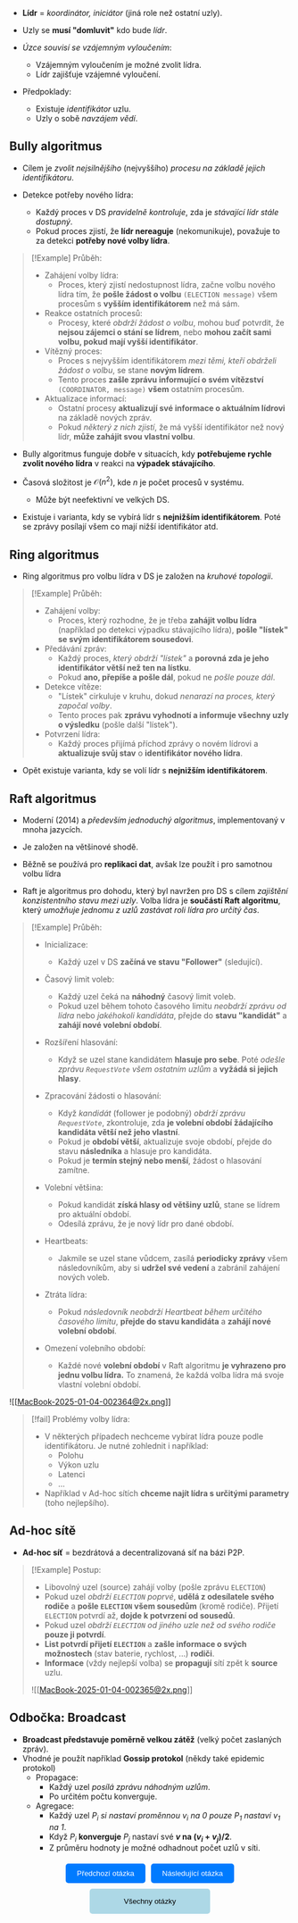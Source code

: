 - **Lídr** = *koordinátor, iniciátor* (jiná role než ostatní uzly).

- Uzly se **musí "domluvit"** kdo bude *lídr*.
- *Úzce souvisí se vzájemným vyloučením*:
	- Vzájemným vyloučením je možné zvolit lídra.
	- Lídr zajišťuje vzájemné vyloučení.

- Předpoklady:
	- Existuje *identifikátor* uzlu.
	- Uzly o sobě *navzájem vědí*.

## Bully algoritmus
- Cílem je *zvolit nejsilnějšího* (nejvyššího) *procesu na základě jejich identifikátoru*.

- Detekce potřeby nového lídra:
	- Každý proces v DS *pravidelně kontroluje*, zda je *stávající lídr stále dostupný*.
	- Pokud proces zjistí, že **lídr nereaguje** (nekomunikuje), považuje to za detekci **potřeby nové volby lídra**.

>[!Example] Průběh:
>- Zahájení volby lídra:
>	- Proces, který zjistí nedostupnost lídra, začne volbu nového lídra tím, že **pošle žádost o volbu** `(ELECTION message)` všem procesům s **vyšším identifikátorem** než má sám.
>- Reakce ostatních procesů:
>	- Procesy, které *obdrží žádost o volbu*, mohou buď potvrdit, že **nejsou zájemci o stání se lídrem**, nebo **mohou začít sami volbu, pokud mají vyšší identifikátor**.
>- Vítězný proces:
>	- Proces s nejvyšším identifikátorem *mezi těmi, kteří obdrželi žádost o volbu*, se stane **novým lídrem**.
>	- Tento proces **zašle zprávu informující o svém vítězství** `(COORDINATOR, message)` **všem** ostatním procesům.
>- Aktualizace informací:
>	- Ostatní procesy **aktualizují své informace o aktuálním lídrovi** na základě nových zpráv.
>	- Pokud *některý z nich zjistí*, že má vyšší identifikátor než nový lídr, **může zahájit svou vlastní volbu**.

- Bully algoritmus funguje dobře v situacích, kdy **potřebujeme rychle zvolit nového lídra** v reakci na **výpadek stávajícího**.
- Časová složitost je $\mathcal{O}(n^{2})$, kde $n$ je počet procesů v systému.
	- Může být neefektivní ve velkých DS.

- Existuje i varianta, kdy se vybírá lídr s **nejnižším identifikátorem**. Poté se zprávy posílají všem co mají nižší identifikátor atd.

## Ring algoritmus
- Ring algoritmus pro volbu lídra v DS je založen na *kruhové topologii*.

>[!Example] Průběh:
>- Zahájení volby:
>	- Proces, který rozhodne, že je třeba **zahájit volbu lídra** (například po detekci výpadku stávajícího lídra), **pošle "lístek" se svým identifikátorem sousedovi**.
>- Předávání zpráv:
>	- Každý proces, *který obdrží "lístek"* a **porovná zda je jeho identifikátor větší než ten na lístku**.
>	- Pokud **ano, přepíše a pošle dál**, pokud ne *pošle pouze dál*.
>- Detekce vítěze:
>	- "Lístek" cirkuluje v kruhu, dokud *nenarazí na proces, který započal volby*.
>	- Tento proces pak **zprávu vyhodnotí a informuje všechny uzly o výsledku** (pošle další "lístek").
>- Potvrzení lídra:
>	- Každý proces přijímá příchod zprávy o novém lídrovi a **aktualizuje svůj stav** o **identifikátor nového lídra**.

- Opět existuje varianta, kdy se volí lídr s **nejnižším identifikátorem**.

## Raft algoritmus
- Moderní (2014) a *především jednoduchý algoritmus*, implementovaný v mnoha jazycích.
- Je založen na většinové shodě.
- Běžně se používá pro **replikaci dat**, avšak lze použít i pro samotnou volbu lídra

- Raft je algoritmus pro dohodu, který byl navržen pro DS s cílem *zajištění konzistentního stavu mezi uzly*. Volba lídra je **součástí Raft algoritmu**, který *umožňuje jednomu z uzlů zastávat roli lídra pro určitý čas*.

>[!Example] Průběh:
>- Inicializace:
>	- Každý uzel v DS **začíná ve stavu "Follower"** (sledující).
>- Časový limit voleb:
>	- Každý uzel čeká na **náhodný** časový limit voleb. 
>	- Pokud uzel během tohoto časového limitu *neobdrží zprávu od lídra* nebo *jakéhokoli kandidáta*, přejde do **stavu "kandidát"** a **zahájí nové volební období**.
>- Rozšíření hlasování:
>	- Když se uzel stane kandidátem **hlasuje pro sebe**. Poté *odešle zprávu `RequestVote` všem ostatním uzlům* a **vyžádá si jejich hlasy**.
>- Zpracování žádosti o hlasování:
>	- Když *kandidát* (follower je podobný) *obdrží zprávu `RequestVote`*, zkontroluje, zda **je volební období žádajícího kandidáta větší než jeho vlastní**. 
>	- Pokud je **období větší**, aktualizuje svoje období, přejde do stavu **následníka** a hlasuje pro kandidáta.
>	- Pokud je **termín stejný nebo menší**, žádost o hlasování zamítne.
>- Volební většina:
>	- Pokud kandidát **získá hlasy od většiny uzlů**, stane se lídrem pro aktuální období.
>	- Odesílá zprávu, že je nový lídr pro dané období.
>- Heartbeats:
>	- Jakmile se uzel stane vůdcem, zasílá **periodicky zprávy** všem následovníkům, aby si **udržel své vedení** a zabránil zahájení nových voleb.
>
>- Ztráta lídra:
>	- Pokud *následovník neobdrží Heartbeat během určitého časového limitu*, **přejde do stavu kandidáta** a **zahájí nové volební období**.
>- Omezení volebního období:
>	- Každé nové **volební období** v Raft algoritmu **je vyhrazeno pro jednu volbu lídra.** To znamená, že každá volba lídra má svoje vlastní volební období.

![[MacBook-2025-01-04-002364@2x.png]]

>[!fail] Problémy volby lídra:
>- V některých případech nechceme vybírat lídra pouze podle identifikátoru. Je nutné zohlednit i například:
>	- Polohu
>	- Výkon uzlu
>	- Latenci
>	- ...
>- Například v Ad-hoc sítích **chceme najít lídra s určitými parametry** (toho nejlepšího).

## Ad-hoc sítě
- **Ad-hoc síť** = bezdrátová a decentralizovaná síť na bázi P2P.

>[!Example] Postup:
>- Libovolný uzel (source) zahájí volby (pošle zprávu `ELECTION`)
>- Pokud uzel *obdrží `ELECTION` poprvé*, **udělá z odesílatele svého rodiče** a **pošle `ELECTION` všem sousedům** (kromě rodiče). Přijetí `ELECTION` potvrdí až, **dojde k potvrzení od sousedů**.
>- Pokud uzel *obdrží `ELECTION` od jiného uzle než od svého rodiče* **pouze ji potvrdí**.
>- **List potvrdí přijetí `ELECTION`** a **zašle informace o svých možnostech** (stav baterie, rychlost, ...) **rodiči**.
>- **Informace** (vždy nejlepší volba) se **propagují** sítí zpět k **source** uzlu.
>
>![[MacBook-2025-01-04-002365@2x.png]]

## Odbočka: Broadcast
- **Broadcast představuje poměrně velkou zátěž** (velký počet zaslaných zpráv).
- Vhodné je použít například **Gossip protokol** (někdy také epidemic protokol)
	- Propagace:
		- Každý uzel *posílá zprávu náhodným uzlům*.
		- Po určitém počtu konverguje.
	- Agregace:
		- Každý uzel $P_{i}$ *si nastaví proměnnou $v_{i}$ na $0$ pouze $P_{1}$ nastaví $v_{1}$ na $1$*.
		- Když $P_{i}$ **konverguje** $P_{j}$ nastaví své **$v$ na $(v_{i} + v_{j}) / 2$**.
		- Z průměru hodnoty je možné odhadnout počet uzlů v síti.

<div style="text-align: center; margin-top: 20px;">
    <!-- Horní tlačítka -->
    <div style="display: flex; justify-content: center; gap: 10px; margin-bottom: 10px;">
        <a href="obsidian://open?vault=SZZ-Otazky2024&file=Obor%20AINF-VS%2FPovinn%C4%9B%20voliteln%C3%A9%20p%C5%99edm%C4%9Bty%2FVz%C3%A1jemn%C3%A9%20vylou%C4%8Den%C3%AD%20v%20DS" style="text-decoration: none;">
            <button style="padding: 10px 20px; background-color: #007BFF; color: white; border: none; border-radius: 5px; cursor: pointer;">
                Předchozí otázka
            </button>
        </a>
        <a href="obsidian://open?vault=SZZ-Otazky2024&file=Obor%20AINF-VS%2FPovinn%C4%9B%20voliteln%C3%A9%20p%C5%99edm%C4%9Bty%2FShoda%20v%20DS" style="text-decoration: none;">
            <button style="padding: 10px 20px; background-color: #007BFF; color: white; border: none; border-radius: 5px; cursor: pointer;">
                Následující otázka
            </button>
        </a>
    </div>
    <!-- Spodní tlačítko -->
    <a href="obsidian://open?vault=SZZ-Otazky2024&file=Obor%20AINF-VS%2F2.%20Povinn%C4%9B%20voliteln%C3%A9%20p%C5%99edm%C4%9Bty" style="text-decoration: none;">
        <button style="padding: 15px 30px; background-color: #ADD8E6; color: black; border: none; border-radius: 5px; cursor: pointer; width: 43%;">
            Všechny otázky
        </button>
    </a>
</div>